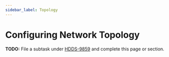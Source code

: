 ```yaml
---
sidebar_label: Topology
---
```


# Configuring Network Topology

**TODO:** File a subtask under [HDDS-9859](https://issues.apache.org/jira/browse/HDDS-9859) and complete this page or section.
